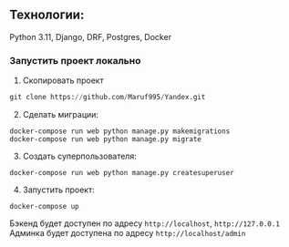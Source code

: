 ## Технологии:
Python 3.11, Django, DRF, Postgres, Docker

### Запустить проект локально
1. Скопировать проект
```python
git clone https://github.com/Maruf995/Yandex.git
```

2. Сделать миграции:
```
docker-compose run web python manage.py makemigrations
docker-compose run web python manage.py migrate
```
3. Создать суперпользователя:
```
docker-compose run web python manage.py createsuperuser
```
4. Запустить проект:
```
docker-compose up
```

Бэкенд будет доступен по адресу `http://localhost`, `http://127.0.0.1`
Админка будет доступена по адресу `http://localhost/admin`

